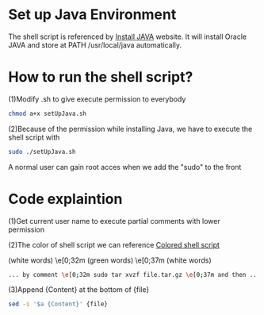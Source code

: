 Set up Java Environment
=========
The shell script is referenced by [Install JAVA] website.
It will install Oracle JAVA and store at PATH /usr/local/java automatically.

How to run the shell script?
=========
(1)Modify .sh to give execute permission to everybody
```sh
chmod a+x setUpJava.sh
```

(2)Because of the permission while installing Java, we have to execute the shell script with
```sh
sudo ./setUpJava.sh
```
A normal user can gain root acces when we add the "sudo" to the front

Code explaintion
=========
(1)Get current user name to execute partial comments with lower permission

(2)The color of shell script we can reference [Colored shell script]

(white words) \e[0;32m (green words) \e[0;37m (white words)
```sh
... by comment \e[0;32m sudo tar xvzf file.tar.gz \e[0;37m and then ....
```
(3)Append {Content} at the bottom of {file}
```sh
sed -i '$a {Content}' {file}
```


[Install JAVA]:http://www.wikihow.com/Install-Oracle-Java-on-Ubuntu-Linux
[Colored shell script]:http://stackoverflow.com/questions/16843382/colored-shell-script-output-library
